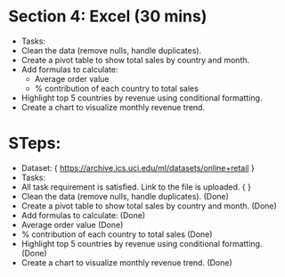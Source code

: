 # Section 4: Excel (30 mins)
* Tasks:
* Clean the data (remove nulls, handle duplicates).
* Create a pivot table to show total sales by country and month.
* Add formulas to calculate:
    * Average order value
    * % contribution of each country to total sales
* Highlight top 5 countries by revenue using conditional formatting.
* Create a chart to visualize monthly revenue trend.

# STeps:
* Dataset: { https://archive.ics.uci.edu/ml/datasets/online+retail }
* Tasks:
* All task requirement is satisfied. Link to the file is uploaded. { }
* Clean the data (remove nulls, handle duplicates). (Done)
* Create a pivot table to show total sales by country and month. (Done)
* Add formulas to calculate: (Done)
* Average order value (Done)
* % contribution of each country to total sales (Done)
* Highlight top 5 countries by revenue using conditional formatting. (Done)
* Create a chart to visualize monthly revenue trend. (Done)

